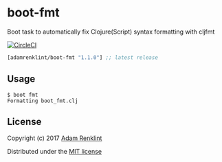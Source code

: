 # boot-fmt

Boot task to automatically fix Clojure(Script) syntax formatting with cljfmt

[![CircleCI](https://circleci.com/gh/adamrenklint/boot-fmt.svg?style=svg)](https://circleci.com/gh/adamrenklint/boot-fmt)

```clojure
[adamrenklint/boot-fmt "1.1.0"] ;; latest release
```

## Usage

```
$ boot fmt
Formatting boot_fmt.clj
```

## License

Copyright (c) 2017 [Adam Renklint](http://adamrenklint.com)

Distributed under the [MIT license](https://github.com/adamrenklint/boot-fmt/blob/master/LICENSE)
